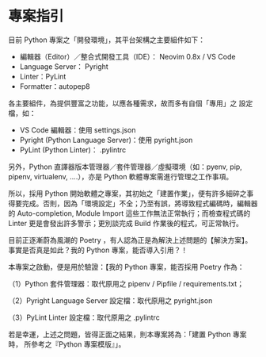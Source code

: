 # 專案指引

目前 Python 專案之「開發環境」，其平台架構之主要組件如下：

- 編輯器（Editor）／整合式開發工具（IDE）： Neovim 0.8x / VS Code
- Language Server： Pyright
- Linter：PyLint
- Formatter：autopep8

各主要組件，為提供豐富之功能，以應各種需求，故而多有自個「專用」之
設定檔，如：

- VS Code 編輯器：使用 settings.json
- Pyright (Python Language Server)：使用 pyright.json
- PyLint (Python Linter)： .pylintrc

另外，Python 直譯器版本管理器／套件管理器／虛擬環境（如：pyenv, pip,
pipenv, virtualenv, ....），亦是 Python 軟體專案需進行管理之工作事項。

所以，採用 Python 開始軟體之專案，其初始之「建置作業」，便有許多細碎之事
得要完成。否則，因為「環境設定」不全；乃至有誤，將導致程式編碼時，編輯器
的 Auto-completion, Module Import 這些工作無法正常執行；而檢查程式碼的
Linter 更是會發出許多警示；更別談完成 Build 作業後的程式，可正常執行。

目前正逐漸蔚為風潮的 Poetry ，有人認為正是為解決上述問題的【解決方案】。
事實是否真是如此？我的 Python 專案，能否導入引用？！

本專案之啟動，便是用於驗證：【我的 Python 專案，能否採用 Poetry 作為：

（1）Python 套件管理器：取代原用之 pipenv / Pipfile / requirements.txt；

（2）Pyright Language Server 設定檔：取代原用之 pyright.json

（3）PyLint Linter 設定檔：取代原用之 .pylintrc

若是幸運，上述之問題，皆得正面之結果，則本專案將為：「建置 Python 專案時，
所參考之『Python 專案模版』」。
